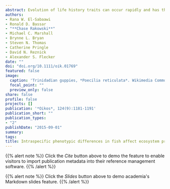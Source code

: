 ```yaml
---
abstract: Evolution of life history traits can occur rapidly and has the potential to influence ecological processes, which can also be shaped by abiotic and biotic factors. Few studies have shown that life history phenotype can affect ecological processes as much as commonly studied biotic ecological variables, but currently we do not know how the ecological effects of life history phenotype compare in size to the effects of abiotic factors, or whether the ecological effects of phenotypes are sensitive to variability in abiotic conditions. Using a factorial mesocosm experiment we compared the ecosystem effects of guppy Poecilia reticulata life history phenotypes in two light treatments representing a four-fold difference in light levels, which was comparable to upstream downstream differences in light availability in Trinidadian streams. Light and phenotype had significant effects on similar aspects of ecosystem function. Whereas light had a stronger effect on ecosystem structure (algal and invertebrate stocks) than phenotype, phenotype and light had nearly equal effects on many ecosystem processes (nutrient recycling, nutrient fluxes, ecosystem metabolism and leaf litter decomposition). Light had a stronger effect on most guppy life history traits and guppy fitness than differences between phenotypes. The effect of light on these traits was consistent with higher availability of food resources in the high light treatments. Interactions between light and phenotype were weak for the majority of response variables suggesting that abiotic variability did not alter the mechanisms by which phenotypes affect ecosystem function. We conclude that subtle phenotypic differences in consumers can affect ecosystem processes as much as meaningful variability in abiotic factors which until recently were thought to be the primary drivers of ecosystem function in nature. However, despite its effects on traits and the ecosystem, light did not alter the effect of guppy phenotype on ecosystem function.
authors: 
- Rana W. El-Sabaawi
- Ronald D. Bassar
- "**Chase Rakowski**"
- Michael C. Marshall
- Brynne L. Bryan
- Steven N. Thomas
- Catherine Pringle
- David N. Reznick
- Alexander S. Flecker
date: ""
doi: "doi.org/10.1111/oik.01769"
featured: false
image: 
  caption: 'Trinidadian guppies, *Poecilia reticulata*. Wikimedia Commons'
  focal_point: ""
  preview_only: false
share: false
profile: false
projects: []
publication: '*Oikos*, 124(9):1181-1191'
publication_short: ""
publication_types:
- "2"
publishDate: "2015-09-01"
summary: 
tags:
title: Intraspecific phenotypic differences in fish affect ecosystem processes as much as bottom–up factors
---
```


{{% alert note %}}
Click the *Cite* button above to demo the feature to enable visitors to import publication metadata into their reference management software.
{{% /alert %}}

{{% alert note %}}
Click the *Slides* button above to demo academia's Markdown slides feature.
{{% /alert %}}
